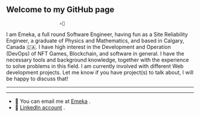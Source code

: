 ## Welcome to my GitHub page

                        ✍🏽

I am Emeka, a full round Software Engineer, having fun as a Site Reliability Engineer, a graduate of Physics and Mathematics, and based in Calgary, Canada 🇨🇦. I have high interest in the Development and Operation (DevOps) of NFT Games, Blockchain, and software in general. I have the necessary tools and background knowledge, together with the experience to solve problems in this field. I am currently involved with different Web development projects. Let me know if you have project(s) to talk about, I will be happy to discuss that!

---

---

- 📧 You can email me at [Emeka](mailto:menco23real@yahoo.com) .
- 👔 [LinkedIn account](https://www.linkedin.com/in/chukwuemeka-emeka-asogwa-b290947b/) .
